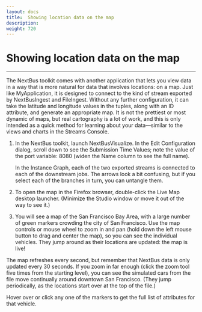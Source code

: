 ```yaml
---
layout: docs
title:  Showing location data on the map
description:
weight: 720
---
```


# Showing location data on the map
---
The NextBus toolkit comes with another application that lets you view data in a way that is more natural for data that involves locations: on a map. Just like MyApplication, it is designed to connect to the kind of stream exported by NextBusIngest and FileIngest. Without any further configuration, it can take the latitude and longitude values in the tuples, along with an ID attribute, and generate an appropriate map.  It is not the prettiest or most dynamic of maps, but real cartography is a lot of work, and this is only intended as a quick method for learning about your data—similar to the views and charts in the Streams Console.

1. In the NextBus toolkit, launch NextBusVisualize. In the Edit Configuration dialog, scroll down to see the Submission Time Values; note the value of the port variable: 8080 (widen the Name column to see the full name).

    In the Instance Graph, each of the two exported streams is connected to each of the downstream jobs. The arrows look a bit confusing, but if you select each of the branches in turn, you can untangle them.

1. To open the map in the Firefox browser, double-click the Live Map desktop launcher.
(Minimize the Studio window or move it out of the way to see it.)

1. You will see a map of the San Francisco Bay Area, with a large number of green markers crowding the city of San Francisco. Use the map controls or mouse wheel to zoom in and pan (hold down the left mouse button to drag and center the map), so you can see the individual vehicles. They jump around as their locations are updated: the map is live!

  The map refreshes every second, but remember that NextBus data is only updated every 30 seconds. If you zoom in far enough (click the   zoom tool five times from the starting level), you can see the simulated cars from the file move continually around downtown San Francisco. (They jump periodically, as the locations start over at the top of the file.)

  Hover over or click any one of the markers to get the full list of attributes for that vehicle.

